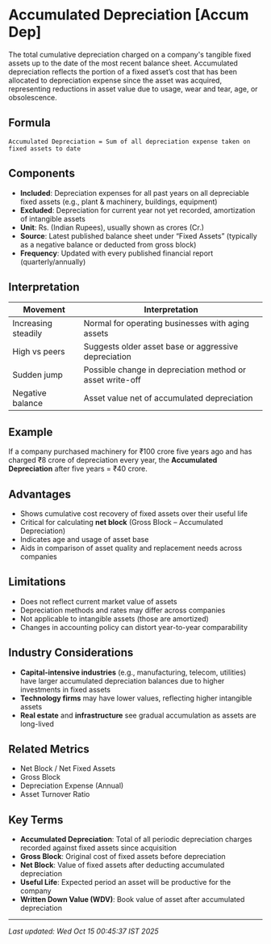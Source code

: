 # Accumulated Depreciation [Accum Dep]

The total cumulative depreciation charged on a company's tangible fixed assets up to the date of the most recent balance sheet. Accumulated depreciation reflects the portion of a fixed asset’s cost that has been allocated to depreciation expense since the asset was acquired, representing reductions in asset value due to usage, wear and tear, age, or obsolescence.

## Formula
```text
Accumulated Depreciation = Sum of all depreciation expense taken on fixed assets to date
```

## Components
- **Included**: Depreciation expenses for all past years on all depreciable fixed assets (e.g., plant & machinery, buildings, equipment)
- **Excluded**: Depreciation for current year not yet recorded, amortization of intangible assets
- **Unit**: Rs. (Indian Rupees), usually shown as crores (Cr.)
- **Source**: Latest published balance sheet under “Fixed Assets” (typically as a negative balance or deducted from gross block)
- **Frequency**: Updated with every published financial report (quarterly/annually)

## Interpretation
| Movement           | Interpretation                                      |
|--------------------|-----------------------------------------------------|
| Increasing steadily| Normal for operating businesses with aging assets   |
| High vs peers      | Suggests older asset base or aggressive depreciation|
| Sudden jump        | Possible change in depreciation method or asset write-off|
| Negative balance   | Asset value net of accumulated depreciation         |

## Example
If a company purchased machinery for ₹100 crore five years ago and has charged ₹8 crore of depreciation every year, the **Accumulated Depreciation** after five years = ₹40 crore.

## Advantages
- Shows cumulative cost recovery of fixed assets over their useful life
- Critical for calculating **net block** (Gross Block – Accumulated Depreciation)
- Indicates age and usage of asset base
- Aids in comparison of asset quality and replacement needs across companies

## Limitations
- Does not reflect current market value of assets
- Depreciation methods and rates may differ across companies
- Not applicable to intangible assets (those are amortized)
- Changes in accounting policy can distort year-to-year comparability

## Industry Considerations
- **Capital-intensive industries** (e.g., manufacturing, telecom, utilities) have larger accumulated depreciation balances due to higher investments in fixed assets
- **Technology firms** may have lower values, reflecting higher intangible assets
- **Real estate** and **infrastructure** see gradual accumulation as assets are long-lived

## Related Metrics
- Net Block / Net Fixed Assets
- Gross Block
- Depreciation Expense (Annual)
- Asset Turnover Ratio

## Key Terms
- **Accumulated Depreciation**: Total of all periodic depreciation charges recorded against fixed assets since acquisition
- **Gross Block**: Original cost of fixed assets before depreciation
- **Net Block**: Value of fixed assets after deducting accumulated depreciation
- **Useful Life**: Expected period an asset will be productive for the company
- **Written Down Value (WDV)**: Book value of asset after accumulated depreciation

---

*Last updated: Wed Oct 15 00:45:37 IST 2025*


